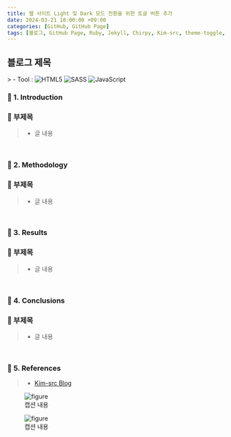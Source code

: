 ```yaml
---
title: 웹 사이트 Light 및 Dark 모드 전환을 위한 토글 버튼 추가
date: 2024-03-21 18:00:00 +09:00
categories: [GitHub, GitHub Page]
tags: [블로그, GitHub Page, Ruby, Jekyll, Chirpy, Kim-src, theme-toggle, toggle, data-mode, dark-theme, light-theme, dark-scheme, light-theme]
---
```


<!-- 2024-03-23 글 작성 시작; 2099-01-01 페이지 호출 완료 -->
<h2>블로그 제목</h2>
> - Tool :  
<img alt="HTML5" src="https://img.shields.io/badge/-HTML5-E34F26?style=flat-square&logo=html5&logoColor=white" />
<img alt="SASS" src="https://img.shields.io/badge/-Sass-CC6699?style=flat-square&logo=sass&logoColor=white" />
<img alt="JavaScript" src="https://img.shields.io/badge/-JavaScript-F7DF1E?style=flat-square&logo=javascript&logoColor=black" />

<br>

### 🔔 1. Introduction
### 📌 부제목
> - 글 내용

<br>

### 🔔 2. Methodology
### 📌 부제목
> - 글 내용

<br>

### 🔔 3. Results
### 📌 부제목
> - 글 내용

<br>

### 🔔 4. Conclusions
### 📌 부제목
> - 글 내용

<br>

### 🎁 5. References
> - <a href="https://kim-src.github.io/">Kim-src Blog</a>

<div class="image-container">
    <figure>
        <img src="https://github.com/Kim-src/Images/assets/150884526/9ba1ebbb-a79c-4e4c-a5f6-2149bb301cd8" class="img" alt="figure">
        <figcaption>캡션 내용</figcaption>
    </figure>
    <figure>
        <img src="https://github.com/Kim-src/Images/assets/150884526/9ba1ebbb-a79c-4e4c-a5f6-2149bb301cd8" class="img" alt="figure">
        <figcaption>캡션 내용</figcaption>
    </figure>
</div>

<br>
<br>
<br>

